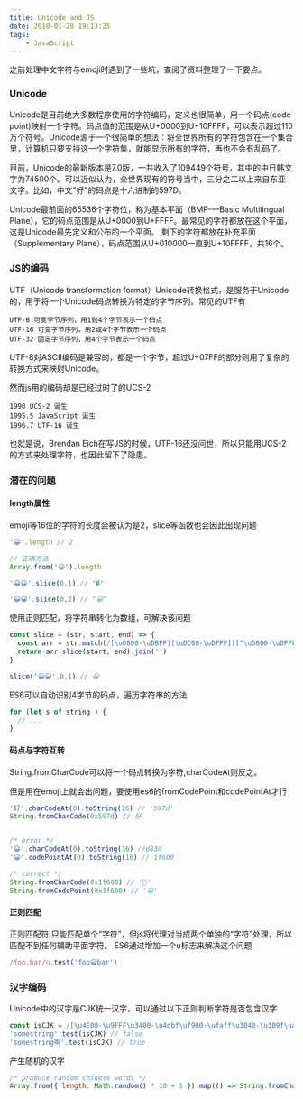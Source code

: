 ```yaml
---
title: Unicode and JS
date: 2018-01-28 19:13:25
tags: 
    - JavaScript
---
```


之前处理中文字符与emoji时遇到了一些坑，查阅了资料整理了一下要点。

<!-- more -->

### Unicode

Unicode是目前绝大多数程序使用的字符编码，定义也很简单，用一个码点(code point)映射一个字符。码点值的范围是从U+0000到U+10FFFF，可以表示超过110万个符号。Unicode源于一个很简单的想法：将全世界所有的字符包含在一个集合里，计算机只要支持这一个字符集，就能显示所有的字符，再也不会有乱码了。

目前，Unicode的最新版本是7.0版，一共收入了109449个符号，其中的中日韩文字为74500个。可以近似认为，全世界现有的符号当中，三分之二以上来自东亚文字。比如，中文"好"的码点是十六进制的597D。

Unicode最前面的65536个字符位，称为基本平面（BMP-—Basic Multilingual Plane），它的码点范围是从U+0000到U+FFFF。最常见的字符都放在这个平面，这是Unicode最先定义和公布的一个平面。 
剩下的字符都放在补充平面（Supplementary Plane），码点范围从U+010000一直到U+10FFFF，共16个。

### JS的编码

UTF（Unicode transformation format）Unicode转换格式，是服务于Unicode的，用于将一个Unicode码点转换为特定的字节序列。常见的UTF有

```
UTF-8 可变字节序列，用1到4个字节表示一个码点 
UTF-16 可变字节序列，用2或4个字节表示一个码点 
UTF-32 固定字节序列，用4个字节表示一个码点
```

UTF-8对ASCⅡ编码是兼容的，都是一个字节，超过U+07FF的部分则用了复杂的转换方式来映射Unicode。

然而js用的编码却是已经过时了的UCS-2

```
1990 UCS-2 诞生 
1995.5 JavaScript 诞生 
1996.7 UTF-16 诞生
```

也就是说，Brendan Eich在写JS的时候，UTF-16还没问世，所以只能用UCS-2的方式来处理字符，也因此留下了隐患。

### 潜在的问题

#### length属性

emoji等16位的字符的长度会被认为是2，slice等函数也会因此出现问题

```js
'😀'.length // 2

// 正确方法
Array.from('😀').length

'😀😀'.slice(0,1) // "�"

'😀😀'.slice(0,2) // "😀"
```

使用正则匹配，将字符串转化为数组，可解决该问题

```js
const slice = (str, start, end) => {
  const arr = str.match(/[\uD800-\uDBFF][\uDC00-\uDFFF]|[^\uD800-\uDFFF]/g) || []
  return arr.slice(start, end).join('')
}

slice('😀😀',0,1) // 😀
```

ES6可以自动识别4字节的码点，遍历字符串的方法
```js
for (let s of string ) {
  // ...
}
```
#### 码点与字符互转

String.fromCharCode可以将一个码点转换为字符,charCodeAt则反之。

但是用在emoji上就会出问题，要使用es6的fromCodePoint和codePointAt才行


```js
'好'.charCodeAt(0).toString(16) // '597d'
String.fromCharCode(0x597d) // 好


/* error */
'😀'.charCodeAt(0).toString(16) //d83d
'😀'.codePointAt(0).toString(16) // 1f600

/* correct */
String.fromCharCode(0x1f600) // ''
String.fromCodePoint(0x1f600) // '😀'
```

#### 正则匹配

正则匹配符.只能匹配单个“字符”，但js将代理对当成两个单独的“字符”处理，所以匹配不到任何辅助平面字符。
ES6通过增加一个u标志来解决这个问题

```js
/foo.bar/u.test('foo😀bar')
```

### 汉字编码

Unicode中的汉字是CJK统一汉字，可以通过以下正则判断字符是否包含汉字

```js
const isCJK = /[\u4E00-\u9FFF\u3400-\u4dbf\uf900-\ufaff\u3040-\u309f\uac00-\ud7af]+/g
'somestring'.test(isCJK) // false
'somestring啊'.test(isCJK) // true
```

产生随机的汉字

```js
/* produce random chinese words */
Array.from({ length: Math.random() * 10 + 1 }).map(() => String.fromCharCode(0x597D - Math.random() * 100))
```